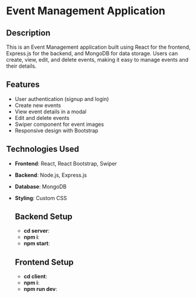 # Event Management Application

## Description
This is an Event Management application built using React for the frontend, Express.js for the backend, and MongoDB for data storage. Users can create, view, edit, and delete events, making it easy to manage events and their details.

## Features
- User authentication (signup and login)
- Create new events
- View event details in a modal
- Edit and delete events
- Swiper component for event images
- Responsive design with Bootstrap

## Technologies Used
- **Frontend**: React, React Bootstrap, Swiper
- **Backend**: Node.js, Express.js
- **Database**: MongoDB
- **Styling**: Custom CSS

  ## Backend Setup
  - **cd server**:
  - **npm i**:
  - **npm start**:
 
  ## Frontend Setup
  - **cd client**:
  - **npm i**:
  - **npm run dev**:
  

